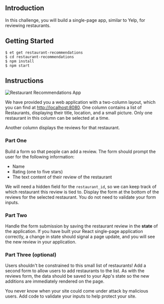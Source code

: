 ## Introduction

In this challenge, you will build a single-page app, similar to Yelp, for
reviewing restaurants.

## Getting Started

```no-highlight
$ et get restaurant-recommendations
$ cd restaurant-recommendations
$ npm install
$ npm start
```

## Instructions

![Restaurant Recommendations App](https://s3.amazonaws.com/horizon-production/images/restaurant-recommendations.png)

We have provided you a web application with a two-column layout, which you can find at <http://localhost:8080>. One column
contains a list of Restaurants, displaying their title, location, and a
small picture. Only one restaurant in this column can be selected at a time.

Another column displays the reviews for that restaurant.

### Part One

Build a form so that people can add a review. The form should prompt the user
for the following information:

* Name
* Rating (one to five stars)
* The text content of their review of the restaurant

We will need a hidden field for the `restaurant_id`, so we can keep track of
which restaurant this review is tied to. Display the form at the bottom of the reviews
for the selected restaurant. You do not need to validate your form inputs.

### Part Two

Handle the form submission by saving the restaurant review in the **state** of
the application. If you have built your React single-page application correctly,
a change in state should signal a page update, and you will see the new review
in your application.

### Part Three (optional)

Users shouldn't be constrained to this small list of restaurants! Add a second form to allow users to add restaurants to the list. As with the reviews form, the data should be saved to your App's state so the new additions are immediately rendered on the page.

You never know when your site could come under attack by malicious users. Add code to validate your inputs to help protect your site.

